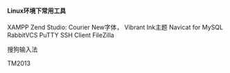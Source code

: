 #### Linux环境下常用工具

XAMPP
Zend Studio: Courier New字体， Vibrant Ink主题
Navicat for MySQL
RabbitVCS
PuTTY SSH Client
FileZilla

搜狗输入法

TM2013
